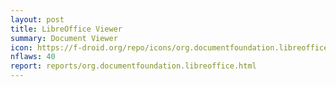 ```yaml
---
layout: post
title: LibreOffice Viewer
summary: Document Viewer
icon: https://f-droid.org/repo/icons/org.documentfoundation.libreoffice.11.png
nflaws: 40
report: reports/org.documentfoundation.libreoffice.html
---
```

